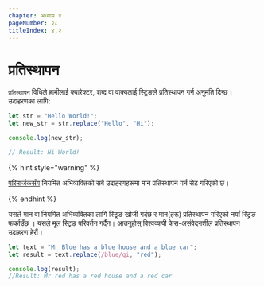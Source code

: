 ```yaml
---
chapter: अध्याय ४
pageNumber: २८
titleIndex: ४.२
---
```

# प्रतिस्थापन

`प्रतिस्थापन` विधिले हामीलाई क्यारेक्टर, शब्द वा वाक्यलाई स्ट्रिङले प्रतिस्थापन गर्न अनुमति दिन्छ। उदाहरणका लागि:

```javascript
let str = "Hello World!";
let new_str = str.replace("Hello", "Hi");

console.log(new_str);

// Result: Hi World!
```

{% hint style="warning" %}

[परिमार्जकसँग](../regular-expression.md) नियमित अभिव्यक्तिको सबै उदाहरणहरूमा मान प्रतिस्थापन गर्न सेट गरिएको छ।

{% endhint %}

यसले मान वा नियमित अभिव्यक्तिका लागि स्ट्रिङ खोजी गर्दछ र मान(हरू) प्रतिस्थापन गरिएको नयाँ स्ट्रिङ फर्काउँछ । यसले मूल स्ट्रिङ परिवर्तन गर्दैन। आउनुहोस् विश्वव्यापी केस-असंवेदनशील प्रतिस्थापन उदाहरण हेरौं।

```javascript
let text = "Mr Blue has a blue house and a blue car";
let result = text.replace(/blue/gi, "red"); 

console.log(result); 
//Result: Mr red has a red house and a red car 
```

